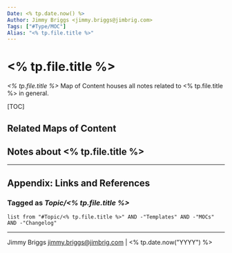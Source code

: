 ```yaml
---
Date: <% tp.date.now() %>
Author: Jimmy Briggs <jimmy.briggs@jimbrig.com>
Tags: ["#Type/MOC"]
Alias: "<% tp.file.title %>"
---
```


# <% tp.file.title %>

*<% tp.file.title %>* Map of Content houses all notes related to <% tp.file.title %> in general.

[TOC]

## Related Maps of Content

## Notes about <% tp.file.title %>

***

## Appendix: Links and References

### Tagged as *Topic/<% tp.file.title %>*

```dataview
list from "#Topic/<% tp.file.title %>" AND -"Templates" AND -"MOCs" AND -"Changelog"
```

***

Jimmy Briggs <jimmy.briggs@jimbrig.com> | <% tp.date.now("YYYY") %>




